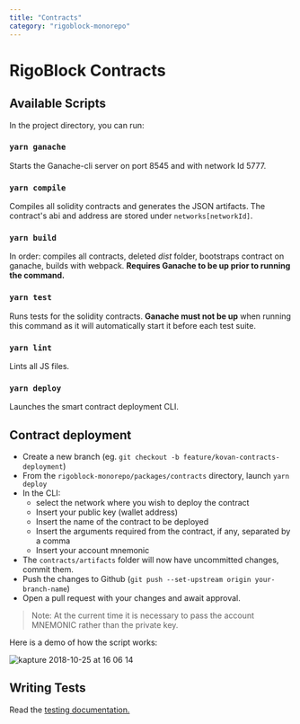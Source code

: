 ```yaml
---
title: "Contracts"
category: "rigoblock-monorepo"
---
```


# RigoBlock Contracts

## Available Scripts

In the project directory, you can run:

### `yarn ganache`

Starts the Ganache-cli server on port 8545 and with network Id 5777.

### `yarn compile`

Compiles all solidity contracts and generates the JSON artifacts. The contract's abi and address are stored under `networks[networkId]`.

### `yarn build`

In order: compiles all contracts, deleted *dist* folder, bootstraps contract on ganache, builds with webpack. **Requires Ganache to be up prior to running the command.**

### `yarn test`

Runs tests for the solidity contracts. **Ganache must not be up** when running this command as it will automatically start it before each test suite.

### `yarn lint`

Lints all JS files.

### `yarn deploy`

Launches the smart contract deployment CLI.

## Contract deployment

- Create a new branch (eg. `git checkout -b feature/kovan-contracts-deployment`)
- From the `rigoblock-monorepo/packages/contracts` directory, launch `yarn deploy`
- In the CLI:
  - select the network where you wish to deploy the contract
  - Insert your public key (wallet address)
  - Insert the name of the contract to be deployed
  - Insert the arguments required from the contract, if any, separated by a comma
  - Insert your account mnemonic
- The `contracts/artifacts` folder will now have uncommitted changes, commit them.
- Push the changes to Github (`git push --set-upstream origin your-branch-name`)
- Open a pull request with your changes and await approval.

>Note: At the current time it is necessary to pass the account MNEMONIC rather than the private key.


Here is a demo of how the script works:

![kapture 2018-10-25 at 16 06 14](https://user-images.githubusercontent.com/11726051/47506264-fc42b600-d86f-11e8-9f16-1df1da3f1dc1.gif)

## Writing Tests

Read the [testing documentation.](docs/testing)
